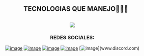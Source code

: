<!--TECNOLOGIAS QUE USO-->

<!--h1 without bottom border-->
<div id="user-content-toc">
  <ul align="center">
    <summary><h2 style="display: inline-block">TECNOLOGIAS QUE MANEJO👨🏻‍💻</h2></summary>
  </ul>
</div>
<!--tech stack icons-->
<p align="center">
  <a href="https://skillicons.dev">
    <img src="https://skillicons.dev/icons?i=git,bootstrap,c,css,discord,figma,github,html,java,js,linux,mysql,postman,py,vscode&perline=14" />
  </a>
</p>


<!--REDES SOCIALES-->

<h3 align="center">REDES SOCIALES:</h3>
<div align="center">

[![image](https://img.shields.io/badge/LinkedIn-0077B5?style=for-the-badge&logo=linkedin&logoColor=white)](https://www.linkedin.com)
[![image](https://img.shields.io/badge/Instagram-E4405F?style=for-the-badge&logo=instagram&logoColor=white)](https://www.instagram.com/jesussd2e?igsh=eWx5dnV5M3Q0a2Ns)
[![image](https://img.shields.io/badge/Twitter-1DA1F2?style=for-the-badge&logo=twitter&logoColor=white)](https://twitter.com/Jesusd2e?s=09)
[![image](https://img.shields.io/badge/Gmail-)](mailto:jesusalbeto69@gmail.com)
[![image]([https://img.shields.io/badge/](https://img.shields.io/badge/Discord-1DA1F2?style=for-the-badge&logo=discord&logoColor=white)https://img.shields.io/badge/Discord-1DA1F2?style=for-the-badge&logo=discord&logoColor=white)](www.discord.com)  
</div>
